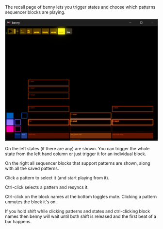 The recall page of benny lets you trigger states and choose which patterns sequencer blocks are playing.

![recall page picture](assets/screenshots/recall_page.png)

On the left states (if there are any) are shown. You can trigger the whole state from the left hand column or just trigger it for an individual block.

On the right all sequencer blocks that support patterns are shown, along with all the saved patterns. 

Click a pattern to select it (and start playing from it).

Ctrl-click selects a pattern and resyncs it.

Ctrl-click on the block names at the bottom toggles mute. Clicking a pattern unmutes the block it's on.

If you hold shift while clicking patterns and states and ctrl-clicking block names then benny will wait until both shift is released and the first beat of a bar happens.